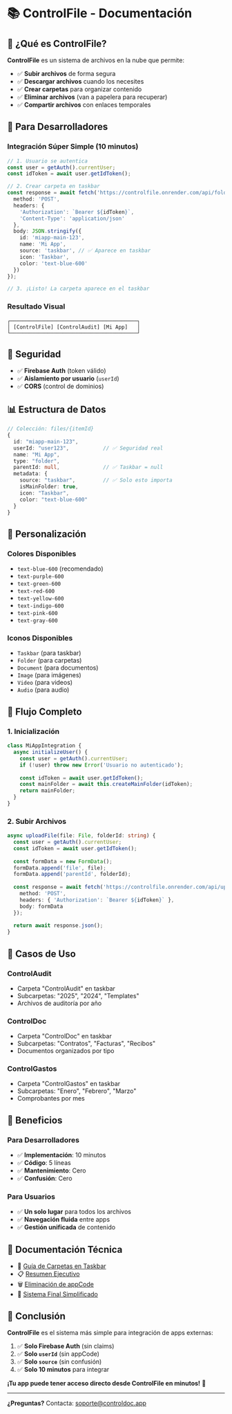 # 📚 ControlFile - Documentación

## 🎯 ¿Qué es ControlFile?

**ControlFile** es un sistema de archivos en la nube que permite:
- ✅ **Subir archivos** de forma segura
- ✅ **Descargar archivos** cuando los necesites
- ✅ **Crear carpetas** para organizar contenido
- ✅ **Eliminar archivos** (van a papelera para recuperar)
- ✅ **Compartir archivos** con enlaces temporales

## 🚀 Para Desarrolladores

### **Integración Súper Simple (10 minutos)**

```typescript
// 1. Usuario se autentica
const user = getAuth().currentUser;
const idToken = await user.getIdToken();

// 2. Crear carpeta en taskbar
const response = await fetch('https://controlfile.onrender.com/api/folders/create', {
  method: 'POST',
  headers: {
    'Authorization': `Bearer ${idToken}`,
    'Content-Type': 'application/json'
  },
  body: JSON.stringify({
    id: 'miapp-main-123',
    name: 'Mi App',
    source: 'taskbar', // ✅ Aparece en taskbar
    icon: 'Taskbar',
    color: 'text-blue-600'
  })
});

// 3. ¡Listo! La carpeta aparece en el taskbar
```

### **Resultado Visual**
```
┌─────────────────────────────────────────┐
│ [ControlFile] [ControlAudit] [Mi App]   │
└─────────────────────────────────────────┘
```

## 🔐 Seguridad

- ✅ **Firebase Auth** (token válido)
- ✅ **Aislamiento por usuario** (`userId`)
- ✅ **CORS** (control de dominios)

## 📊 Estructura de Datos

```typescript
// Colección: files/{itemId}
{
  id: "miapp-main-123",
  userId: "user123",           // ✅ Seguridad real
  name: "Mi App",
  type: "folder",
  parentId: null,              // ✅ Taskbar = null
  metadata: {
    source: "taskbar",         // ✅ Solo esto importa
    isMainFolder: true,
    icon: "Taskbar",
    color: "text-blue-600"
  }
}
```

## 🎨 Personalización

### **Colores Disponibles**
- `text-blue-600` (recomendado)
- `text-purple-600`
- `text-green-600`
- `text-red-600`
- `text-yellow-600`
- `text-indigo-600`
- `text-pink-600`
- `text-gray-600`

### **Iconos Disponibles**
- `Taskbar` (para taskbar)
- `Folder` (para carpetas)
- `Document` (para documentos)
- `Image` (para imágenes)
- `Video` (para videos)
- `Audio` (para audio)

## 🔄 Flujo Completo

### **1. Inicialización**
```typescript
class MiAppIntegration {
  async initializeUser() {
    const user = getAuth().currentUser;
    if (!user) throw new Error('Usuario no autenticado');
    
    const idToken = await user.getIdToken();
    const mainFolder = await this.createMainFolder(idToken);
    return mainFolder;
  }
}
```

### **2. Subir Archivos**
```typescript
async uploadFile(file: File, folderId: string) {
  const user = getAuth().currentUser;
  const idToken = await user.getIdToken();
  
  const formData = new FormData();
  formData.append('file', file);
  formData.append('parentId', folderId);
  
  const response = await fetch('https://controlfile.onrender.com/api/upload', {
    method: 'POST',
    headers: { 'Authorization': `Bearer ${idToken}` },
    body: formData
  });
  
  return await response.json();
}
```

## 🎯 Casos de Uso

### **ControlAudit**
- Carpeta "ControlAudit" en taskbar
- Subcarpetas: "2025", "2024", "Templates"
- Archivos de auditoría por año

### **ControlDoc**
- Carpeta "ControlDoc" en taskbar
- Subcarpetas: "Contratos", "Facturas", "Recibos"
- Documentos organizados por tipo

### **ControlGastos**
- Carpeta "ControlGastos" en taskbar
- Subcarpetas: "Enero", "Febrero", "Marzo"
- Comprobantes por mes

## 🚀 Beneficios

### **Para Desarrolladores**
- ✅ **Implementación**: 10 minutos
- ✅ **Código**: 5 líneas
- ✅ **Mantenimiento**: Cero
- ✅ **Confusión**: Cero

### **Para Usuarios**
- ✅ **Un solo lugar** para todos los archivos
- ✅ **Navegación fluida** entre apps
- ✅ **Gestión unificada** de contenido

## 📝 Documentación Técnica

- 📖 [Guía de Carpetas en Taskbar](./integracion/GUIA_CARPETAS_TASKBAR.md)
- 📋 [Resumen Ejecutivo](./integracion/RESUMEN_CARPETAS_TASKBAR.md)
- 🗑️ [Eliminación de appCode](./integracion/ELIMINACION_APPCODE.md)
- 🎉 [Sistema Final Simplificado](./integracion/SISTEMA_FINAL_SIMPLIFICADO.md)

## 🎉 Conclusión

**ControlFile** es el sistema más simple para integración de apps externas:

1. ✅ **Solo Firebase Auth** (sin claims)
2. ✅ **Solo `userId`** (sin appCode)
3. ✅ **Solo `source`** (sin confusión)
4. ✅ **Solo 10 minutos** para integrar

**¡Tu app puede tener acceso directo desde ControlFile en minutos!** 🚀

---

**¿Preguntas?** Contacta: soporte@controldoc.app
